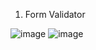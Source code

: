1. Form Validator

![image](https://user-images.githubusercontent.com/63109802/187388934-7b7e17cb-a968-410c-85e6-e34aae980752.png)
![image](https://user-images.githubusercontent.com/63109802/187389050-c402e43a-0648-4d00-a726-0d42b0ecc548.png)
